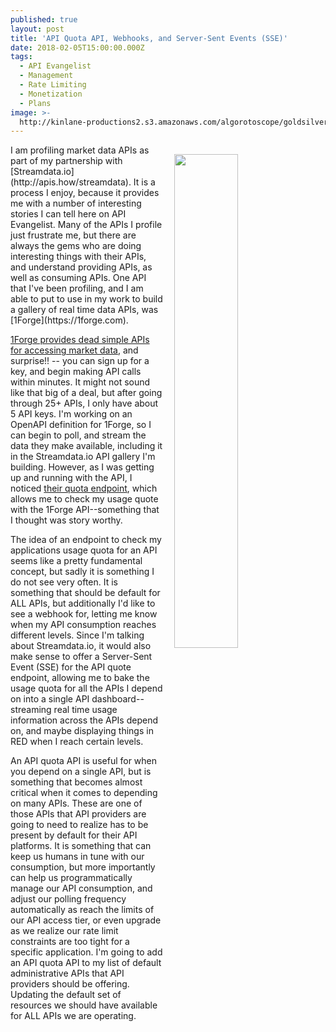 ```yaml
---
published: true
layout: post
title: 'API Quota API, Webhooks, and Server-Sent Events (SSE)'
date: 2018-02-05T15:00:00.000Z
tags:
  - API Evangelist
  - Management
  - Rate Limiting
  - Monetization
  - Plans
image: >-
  http://kinlane-productions2.s3.amazonaws.com/algorotoscope/goldsilverfalls/creativity/file-00_00_40_84.jpg
---
```

<p><img src="http://kinlane-productions2.s3.amazonaws.com/algorotoscope/goldsilverfalls/creativity/file-00_00_40_84.jpg" align="right" width="45%" style="padding: 15px;" /></p>I am profiling market data APIs as part of my partnership with [Streamdata.io](http://apis.how/streamdata). It is a process I enjoy, because it provides me with a number of interesting stories I can tell here on API Evangelist. Many of the APIs I profile just frustrate me, but there are always the gems who are doing interesting things with their APIs, and understand providing APIs, as well as consuming APIs. One API that I've been profiling, and I am able to put to use in my work to build a gallery of real time data APIs, was [1Forge](https://1forge.com).

[1Forge provides dead simple APIs for accessing market data](https://1forge.com/forex-data-api/api-documentation), and surprise!! -- you can sign up for a key, and begin making API calls within minutes. It might not sound like that big of a deal, but after going through 25+ APIs, I only have about 5 API keys. I'm working on an OpenAPI definition for 1Forge, so I can begin to poll, and stream the data they make available, including it in the Streamdata.io API gallery I'm building. However, as I was getting up and running with the API, I noticed [their quota endpoint](https://1forge.com/forex-data-api/api-documentation), which allows me to check my usage quote with the 1Forge API--something that I thought was story worthy.

The idea of an endpoint to check my applications usage quota for an API seems like a pretty fundamental concept, but sadly it is something I do not see very often. It is something that should be default for ALL APIs, but additionally I'd like to see a webhook for, letting me know when my API consumption reaches different levels. Since I'm talking about Streamdata.io, it would also make sense to offer a Server-Sent Event (SSE) for the API quote endpoint, allowing me to bake the usage quota for all the APIs I depend on into a single API dashboard--streaming real time usage information across the APIs depend on, and maybe displaying things in RED when I reach certain levels.

An API quota API is useful for when you depend on a single API, but is something that becomes almost critical when it comes to depending on many APIs. These are one of those APIs that API providers are going to need to realize has to be present by default for their API platforms. It is something that can keep us humans in tune with our consumption, but more importantly can help us programmatically manage our API consumption, and adjust our polling frequency automatically as reach the limits of our API access tier, or even upgrade as we realize our rate limit constraints are too tight for a specific application. I'm going to add an API quota API to my list of default administrative APIs that API providers should be offering. Updating the default set of resources we should have available for ALL APIs we are operating.
